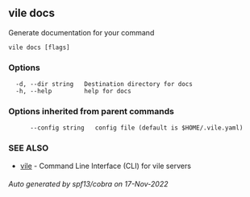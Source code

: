 ## vile docs

Generate documentation for your command

```
vile docs [flags]
```

### Options

```
  -d, --dir string   Destination directory for docs
  -h, --help         help for docs
```

### Options inherited from parent commands

```
      --config string   config file (default is $HOME/.vile.yaml)
```

### SEE ALSO

* [vile](vile.md)	 - Command Line Interface (CLI) for vile servers

###### Auto generated by spf13/cobra on 17-Nov-2022

